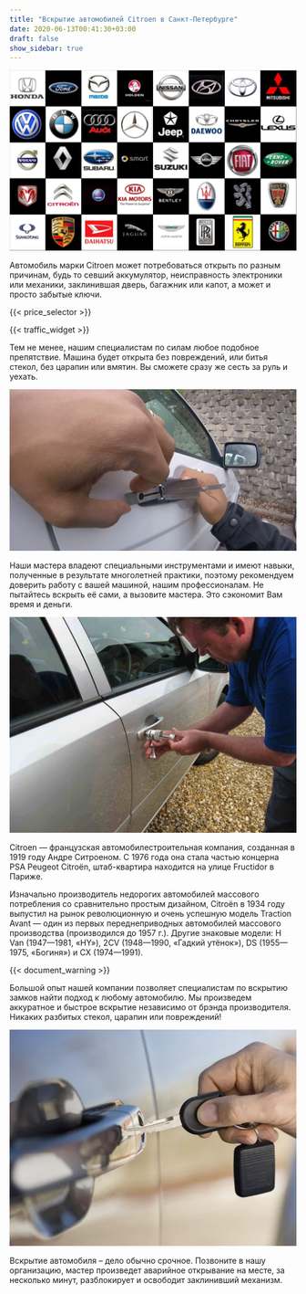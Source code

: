 ```yaml
---
title: "Вскрытие автомобилей Citroen в Санкт-Петербурге"
date: 2020-06-13T00:41:30+03:00
draft: false
show_sidebar: true
---
```


![логотипы авто](../car_logo.jpg)

Автомобиль марки Citroen может потребоваться открыть по разным причинам, будь то севший аккумулятор, неисправность электроники или механики, заклинившая дверь, багажник или капот, а может и просто забытые ключи. 

{{< price_selector >}}

{{< traffic_widget >}}

Тем не менее, нашим специалистам по силам любое подобное препятствие. Машина будет открыта без повреждений, или битья стекол, без царапин или вмятин. Вы сможете сразу же сесть за руль и уехать.

![вскрытие машины без повреждений](../car.jpg)

Наши мастера владеют специальными инструментами и имеют навыки, полученные в результате многолетней практики, поэтому рекомендуем доверить работу с вашей машиной, нашим профессионалам. Не пытайтесь вскрыть её сами, а вызовите мастера. Это сэкономит Вам время и деньги.

![процесс вскртия авто](../car_open.jpg)

Citroen — французская автомобилестроительная компания, созданная в 1919 году Андре Ситроеном. С 1976 года она стала частью концерна PSA Peugeot Citroën, штаб-квартира находится на улице Fructidor в Париже.

Изначально производитель недорогих автомобилей массового потребления со сравнительно простым дизайном, Citroën в 1934 году выпустил на рынок революционную и очень успешную модель Traction Avant — один из первых переднеприводных автомобилей массового производства (производился до 1957 г.). Другие знаковые модели: H Van (1947—1981, «HY»), 2CV (1948—1990, «Гадкий утёнок»), DS (1955—1975, «Богиня») и CX (1974—1991). 

{{< document_warning >}}

Большой опыт нашей компании позволяет специалистам по вскрытию замков найти подход к любому автомобилю. Мы произведем аккуратное и быстрое вскрытие независимо от брэнда производителя. Никаких разбитых стекол, царапин или повреждений! 

![ключ от авто](../car_key.jpg)

Вскрытие автомобиля – дело обычно срочное. Позвоните в нашу организацию, мастер произведет аварийное открывание на месте, за несколько минут, разблокирует и освободит заклинивший механизм.